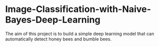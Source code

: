 # Image-Classification-with-Naive-Bayes-Deep-Learning
The aim of this project is to build a simple deep learning model that can automatically detect honey bees and bumble bees.
